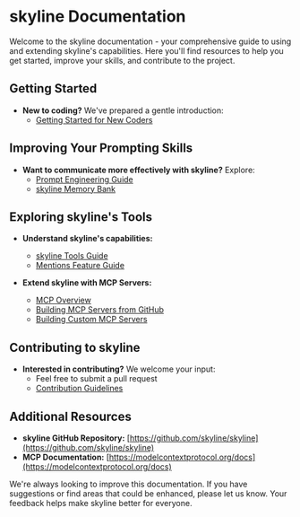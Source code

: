 # skyline Documentation

Welcome to the skyline documentation - your comprehensive guide to using and extending skyline's capabilities. Here you'll find resources to help you get started, improve your skills, and contribute to the project.

## Getting Started

-   **New to coding?** We've prepared a gentle introduction:
    -   [Getting Started for New Coders](getting-started-new-coders/README.md)

## Improving Your Prompting Skills

-   **Want to communicate more effectively with skyline?** Explore:
    -   [Prompt Engineering Guide](prompting/README.md)
    -   [skyline Memory Bank](prompting/custom%20instructions%20library/skyline-memory-bank.md)

## Exploring skyline's Tools

-   **Understand skyline's capabilities:**

    -   [skyline Tools Guide](tools/skyline-tools-guide.md)
    -   [Mentions Feature Guide](tools/mentions-guide.md)

-   **Extend skyline with MCP Servers:**
    -   [MCP Overview](mcp/README.md)
    -   [Building MCP Servers from GitHub](mcp/mcp-server-from-github.md)
    -   [Building Custom MCP Servers](mcp/mcp-server-from-scratch.md)

## Contributing to skyline

-   **Interested in contributing?** We welcome your input:
    -   Feel free to submit a pull request
    -   [Contribution Guidelines](../CONTRIBUTING.md)

## Additional Resources

-   **skyline GitHub Repository:** [https://github.com/skyline/skyline](https://github.com/skyline/skyline)
-   **MCP Documentation:** [https://modelcontextprotocol.org/docs](https://modelcontextprotocol.org/docs)

We're always looking to improve this documentation. If you have suggestions or find areas that could be enhanced, please let us know. Your feedback helps make skyline better for everyone.
